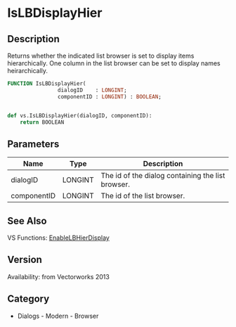# IsLBDisplayHier

## Description
Returns whether the indicated list browser is set to display items hierarchically. One column in the list browser can be set to display names heirarchically.

```pascal
FUNCTION IsLBDisplayHier(
				dialogID    : LONGINT;
				componentID : LONGINT) : BOOLEAN;
```

```python

def vs.IsLBDisplayHier(dialogID, componentID):
    return BOOLEAN
```

## Parameters
|Name|Type|Description|
|---|---|---|
|dialogID|LONGINT|The id of the dialog containing the list browser.|
|componentID|LONGINT|The id of the list browser.|

## See Also
VS Functions:
[EnableLBHierDisplay](EnableLBHierDisplay.md)

## Version
Availability: from Vectorworks 2013
## Category
* Dialogs - Modern - Browser


